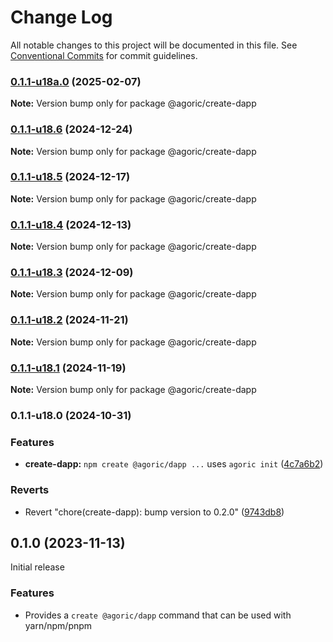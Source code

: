 # Change Log

All notable changes to this project will be documented in this file.
See [Conventional Commits](https://conventionalcommits.org) for commit guidelines.

### [0.1.1-u18a.0](https://github.com/Agoric/agoric-sdk/compare/@agoric/create-dapp@0.1.1-u18.6...@agoric/create-dapp@0.1.1-u18a.0) (2025-02-07)

**Note:** Version bump only for package @agoric/create-dapp





### [0.1.1-u18.6](https://github.com/Agoric/agoric-sdk/compare/@agoric/create-dapp@0.1.1-u18.5...@agoric/create-dapp@0.1.1-u18.6) (2024-12-24)

**Note:** Version bump only for package @agoric/create-dapp





### [0.1.1-u18.5](https://github.com/Agoric/agoric-sdk/compare/@agoric/create-dapp@0.1.1-u18.4...@agoric/create-dapp@0.1.1-u18.5) (2024-12-17)

**Note:** Version bump only for package @agoric/create-dapp





### [0.1.1-u18.4](https://github.com/Agoric/agoric-sdk/compare/@agoric/create-dapp@0.1.1-u18.3...@agoric/create-dapp@0.1.1-u18.4) (2024-12-13)

**Note:** Version bump only for package @agoric/create-dapp





### [0.1.1-u18.3](https://github.com/Agoric/agoric-sdk/compare/@agoric/create-dapp@0.1.1-u18.2...@agoric/create-dapp@0.1.1-u18.3) (2024-12-09)

**Note:** Version bump only for package @agoric/create-dapp





### [0.1.1-u18.2](https://github.com/Agoric/agoric-sdk/compare/@agoric/create-dapp@0.1.1-u18.1...@agoric/create-dapp@0.1.1-u18.2) (2024-11-21)

**Note:** Version bump only for package @agoric/create-dapp





### [0.1.1-u18.1](https://github.com/Agoric/agoric-sdk/compare/@agoric/create-dapp@0.1.1-u18.0...@agoric/create-dapp@0.1.1-u18.1) (2024-11-19)

**Note:** Version bump only for package @agoric/create-dapp





### 0.1.1-u18.0 (2024-10-31)


### Features

* **create-dapp:** `npm create @agoric/dapp ...` uses `agoric init` ([4c7a6b2](https://github.com/Agoric/agoric-sdk/commit/4c7a6b24a9190e95d9e6706298b9ca8411f6c693))


### Reverts

* Revert "chore(create-dapp): bump version to 0.2.0" ([9743db8](https://github.com/Agoric/agoric-sdk/commit/9743db8e25178d7c6a860011dc4388d038010881))



## 0.1.0 (2023-11-13)

Initial release

### Features

- Provides a `create @agoric/dapp` command that can be used with yarn/npm/pnpm
